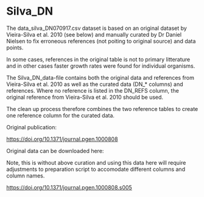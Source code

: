 # Silva_DN

The data_silva_DN070917.csv dataset is based on an original dataset by Vieira-Silva et al. 2010 (see below) and manually curated by Dr Daniel Nielsen to fix erroneous references (not poiting to original source) and data points. 

In some cases, references in the original table is not to primary litterature and in other cases faster growth rates were found for individual organisms.

The Silva_DN_data-file contains both the original data and references from Vieira-Silva et al. 2010 as well as the curated data (DN_* columns) and references. Where no reference is listed in the DN_REFS column, the original reference from Vieira-Silva et al. 2010 should be used.

The clean up process therefore combines the two reference tables to create one reference column for the curated data.


Original publication:

https://doi.org/10.1371/journal.pgen.1000808

Original data can be downloaded here:

Note, this is without above curation and using this data here will require adjustments to preparation script to accomodate different columns and column names.

https://doi.org/10.1371/journal.pgen.1000808.s005
